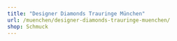 ```yaml
---
title: "Designer Diamonds Trauringe München"
url: /muenchen/designer-diamonds-trauringe-muenchen/
shop: Schmuck
---
```

